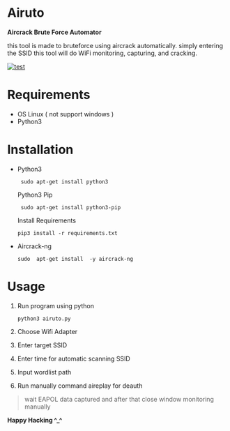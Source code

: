 # Airuto
**Aircrack Brute Force Automator**
  
this tool is made to bruteforce using aircrack automatically. simply entering the SSID this tool will do WiFi monitoring, capturing, and cracking.

[![test](test "test")](https://raw.githubusercontent.com/sterben404/airuto/main/poc.gif "test")

# Requirements
- OS Linux ( not support windows )
- Python3

# Installation
- Python3

   ` sudo apt-get install python3`
   
   Python3 Pip
   
    ` sudo apt-get install python3-pip`
	
	Install Requirements

	`pip3 install -r requirements.txt`
- Aircrack-ng

   `sudo  apt-get install  -y aircrack-ng`
# Usage
1. Run program using python

	`python3 airuto.py`
2. Choose Wifi Adapter
3. Enter target SSID
4. Enter time for automatic scanning SSID
5. Input wordlist path
6. Run manually command aireplay for deauth

> wait EAPOL data captured and after that close window monitoring manually

**Happy Hacking ^_^**
